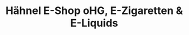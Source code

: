 ---
title: "Hähnel E-Shop oHG, E-Zigaretten & E-Liquids"
url: /gerolstein/haehnel-e-shop-ohg-e-zigaretten-und-e-liquids/
shop: Tabak
---